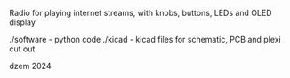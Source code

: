 Radio for playing internet streams, with knobs, buttons, LEDs and OLED display

./software - python code
./kicad - kicad files for schematic, PCB and plexi cut out


 dzem 2024

